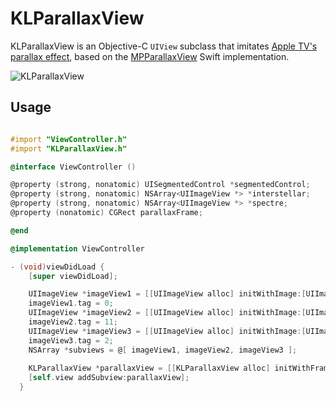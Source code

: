 # KLParallaxView

KLParallaxView is an Objective-C `UIView` subclass that imitates [Apple TV's parallax effect](https://www.youtube.com/watch?v=Py21jv6kCnI), based on the [MPParallaxView](https://github.com/DroidsOnRoids/MPParallaxView) Swift implementation.

![KLParallaxView](http://i.imgur.com/W6uH4Bt.gif)

## Usage

```Objective-C

#import "ViewController.h"
#import "KLParallaxView.h"

@interface ViewController ()

@property (strong, nonatomic) UISegmentedControl *segmentedControl;
@property (strong, nonatomic) NSArray<UIImageView *> *interstellar;
@property (strong, nonatomic) NSArray<UIImageView *> *spectre;
@property (nonatomic) CGRect parallaxFrame;

@end

@implementation ViewController

- (void)viewDidLoad {
    [super viewDidLoad];

    UIImageView *imageView1 = [[UIImageView alloc] initWithImage:[UIImage imageNamed:@"1"]];
    imageView1.tag = 0;
    UIImageView *imageView2 = [[UIImageView alloc] initWithImage:[UIImage imageNamed:@"2"]];
    imageView2.tag = 11;
    UIImageView *imageView3 = [[UIImageView alloc] initWithImage:[UIImage imageNamed:@"3"]];
    imageView3.tag = 2;
    NSArray *subviews = @[ imageView1, imageView2, imageView3 ];
    
    KLParallaxView *parallaxView = [[KLParallaxView alloc] initWithFrame:self.view.bounds subviews:subviews];
    [self.view addSubview:parallaxView];
  }

